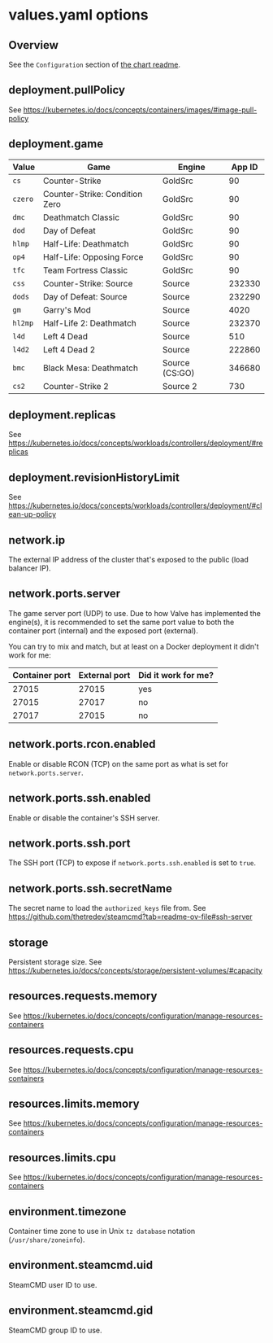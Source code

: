 # values.yaml options

## Overview
See the `Configuration` section of [the chart readme](../../README.md#configuration).

## deployment.pullPolicy
See https://kubernetes.io/docs/concepts/containers/images/#image-pull-policy

## deployment.game
| Value | Game | Engine | App ID |
| --- | --- | --- | --- |
| `cs` | Counter-Strike | GoldSrc | 90 |
| `czero` | Counter-Strike: Condition Zero | GoldSrc | 90 |
| `dmc` | Deathmatch Classic | GoldSrc | 90 |
| `dod` | Day of Defeat | GoldSrc | 90 |
| `hlmp` | Half-Life: Deathmatch | GoldSrc | 90 |
| `op4` | Half-Life: Opposing Force | GoldSrc | 90 |
| `tfc` | Team Fortress Classic | GoldSrc | 90 |
| `css` | Counter-Strike: Source | Source | 232330 |
| `dods` | Day of Defeat: Source | Source | 232290 |
| `gm` | Garry's Mod | Source | 4020 |
| `hl2mp` | Half-Life 2: Deathmatch | Source | 232370 |
| `l4d` | Left 4 Dead | Source | 510 |
| `l4d2` | Left 4 Dead 2 | Source | 222860 |
| `bmc` | Black Mesa: Deathmatch | Source (CS:GO) | 346680 |
| `cs2` | Counter-Strike 2 | Source 2 | 730 |

## deployment.replicas
See https://kubernetes.io/docs/concepts/workloads/controllers/deployment/#replicas

## deployment.revisionHistoryLimit
See https://kubernetes.io/docs/concepts/workloads/controllers/deployment/#clean-up-policy

## network.ip
The external IP address of the cluster that's exposed to the public (load balancer IP).

## network.ports.server
The game server port (UDP) to use. Due to how Valve has implemented the engine(s), it is recommended to set the same port value to both the container port (internal) and the exposed port (external).

You can try to mix and match, but at least on a Docker deployment it didn't work for me:

| Container port | External port | Did it work for me? |
| --- | --- | --- |
| 27015 | 27015 | yes |
| 27015 | 27017 | no |
| 27017 | 27015 | no |

## network.ports.rcon.enabled
Enable or disable RCON (TCP) on the same port as what is set for `network.ports.server`.

## network.ports.ssh.enabled
Enable or disable the container's SSH server.

## network.ports.ssh.port
The SSH port (TCP) to expose if `network.ports.ssh.enabled` is set to `true`.

## network.ports.ssh.secretName
The secret name to load the `authorized_keys` file from. See https://github.com/thetredev/steamcmd?tab=readme-ov-file#ssh-server

## storage
Persistent storage size. See https://kubernetes.io/docs/concepts/storage/persistent-volumes/#capacity

## resources.requests.memory
See https://kubernetes.io/docs/concepts/configuration/manage-resources-containers

## resources.requests.cpu
See https://kubernetes.io/docs/concepts/configuration/manage-resources-containers

## resources.limits.memory
See https://kubernetes.io/docs/concepts/configuration/manage-resources-containers

## resources.limits.cpu
See https://kubernetes.io/docs/concepts/configuration/manage-resources-containers

## environment.timezone
Container time zone to use in Unix `tz database` notation (`/usr/share/zoneinfo`).

## environment.steamcmd.uid
SteamCMD user ID to use.

## environment.steamcmd.gid
SteamCMD group ID to use.
